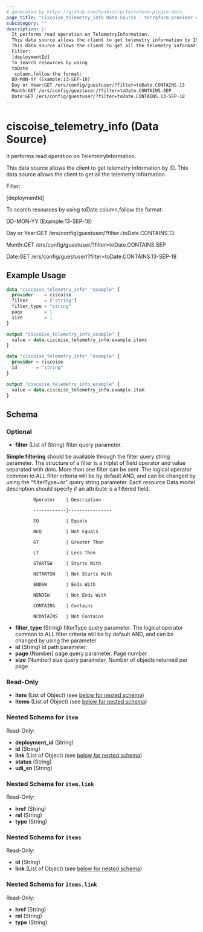 ```yaml
---
# generated by https://github.com/hashicorp/terraform-plugin-docs
page_title: "ciscoise_telemetry_info Data Source - terraform-provider-ciscoise"
subcategory: ""
description: |-
  It performs read operation on TelemetryInformation.
  This data source allows the client to get telemetry information by ID.
  This data source allows the client to get all the telemetry information.
  Filter:
  [deploymentId]
  To search resources by using
  toDate
   column,follow the format:
  DD-MON-YY (Example:13-SEP-18)
  Day or Year:GET /ers/config/guestuser/?filter=toDate.CONTAINS.13
  Month:GET /ers/config/guestuser/?filter=toDate.CONTAINS.SEP
  Date:GET /ers/config/guestuser/?filter=toDate.CONTAINS.13-SEP-18
---
```


# ciscoise_telemetry_info (Data Source)

It performs read operation on TelemetryInformation.

This data source allows the client to get telemetry information by ID.
This data source allows the client to get all the telemetry information.

Filter:

[deploymentId]

To search resources by using
toDate
 column,follow the format:

DD-MON-YY (Example:13-SEP-18)


Day or Year:GET /ers/config/guestuser/?filter=toDate.CONTAINS.13

Month:GET /ers/config/guestuser/?filter=toDate.CONTAINS.SEP

Date:GET /ers/config/guestuser/?filter=toDate.CONTAINS.13-SEP-18

## Example Usage

```terraform
data "ciscoise_telemetry_info" "example" {
  provider    = ciscoise
  filter      = ["string"]
  filter_type = "string"
  page        = 1
  size        = 1
}

output "ciscoise_telemetry_info_example" {
  value = data.ciscoise_telemetry_info.example.items
}

data "ciscoise_telemetry_info" "example" {
  provider = ciscoise
  id       = "string"
}

output "ciscoise_telemetry_info_example" {
  value = data.ciscoise_telemetry_info.example.item
}
```

<!-- schema generated by tfplugindocs -->
## Schema

### Optional

- **filter** (List of String) filter query parameter. 

**Simple filtering** should be available through the filter query string parameter. The structure of a filter is
a triplet of field operator and value separated with dots. More than one filter can be sent. The logical operator
common to ALL filter criteria will be by default AND, and can be changed by using the "filterType=or" query
string parameter. Each resource Data model description should specify if an attribute is a filtered field.



              Operator    | Description 

              ------------|----------------

              EQ          | Equals 

              NEQ         | Not Equals 

              GT          | Greater Than 

              LT          | Less Then 

              STARTSW     | Starts With 

              NSTARTSW    | Not Starts With 

              ENDSW       | Ends With 

              NENDSW      | Not Ends With 

              CONTAINS	  | Contains 

              NCONTAINS	  | Not Contains
- **filter_type** (String) filterType query parameter. The logical operator common to ALL filter criteria will be by default AND, and can be changed by using the parameter
- **id** (String) id path parameter.
- **page** (Number) page query parameter. Page number
- **size** (Number) size query parameter. Number of objects returned per page

### Read-Only

- **item** (List of Object) (see [below for nested schema](#nestedatt--item))
- **items** (List of Object) (see [below for nested schema](#nestedatt--items))

<a id="nestedatt--item"></a>
### Nested Schema for `item`

Read-Only:

- **deployment_id** (String)
- **id** (String)
- **link** (List of Object) (see [below for nested schema](#nestedobjatt--item--link))
- **status** (String)
- **udi_sn** (String)

<a id="nestedobjatt--item--link"></a>
### Nested Schema for `item.link`

Read-Only:

- **href** (String)
- **rel** (String)
- **type** (String)



<a id="nestedatt--items"></a>
### Nested Schema for `items`

Read-Only:

- **id** (String)
- **link** (List of Object) (see [below for nested schema](#nestedobjatt--items--link))

<a id="nestedobjatt--items--link"></a>
### Nested Schema for `items.link`

Read-Only:

- **href** (String)
- **rel** (String)
- **type** (String)


